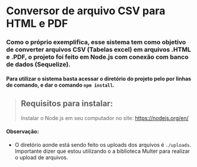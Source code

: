 # Conversor de arquivo CSV para HTML e PDF

### Como o próprio exemplifica, esse sistema tem como objetivo de converter arquivos CSV (Tabelas excel) em arquivos .HTML e .PDF, o projeto foi feito em Node.js com conexão com banco de dados (Sequelize).

#### Para utilizar o sistema basta acessar o diretório do projeto pelo por linhas de comando, e dar o comando `npm install`.

> ## Requisitos para instalar:
> Instalar o Node.js em seu computador no site: https://nodejs.org/en/

#### Observação:
 - O diretório aonde está sendo feito os uploads dos arquivos é `./uploads`. Importante dizer que estou utilizando o a biblioteca Multer para realizar o upload de arquivos.
